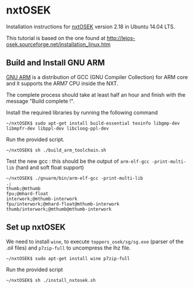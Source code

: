 # nxtOSEK

Installation instructions for [nxtOSEK](http://lejos-osek.sourceforge.net) version 2.18 in Ubuntu 14.04 LTS.

This tutorial is based on the one found at http://lejos-osek.sourceforge.net/installation_linux.htm

## Build and Install GNU ARM

[GNU ARM](http://www.gnuarm.com/) is a distribution of GCC (GNU Compiler Collection) for ARM core and it supports the ARM7 CPU inside the NXT. 

The complete process should take at least half an hour and finish with the message "Build complete !".

Install the required libraries by running the following command

`~/nxtOSEK$ sudo apt-get install build-essential texinfo libgmp-dev libmpfr-dev libppl-dev libcloog-ppl-dev`

Run the provided script.

`~/nxtOSEK$ sh ./build_arm_toolchain.sh`

Test the new gcc : this should be the output of `arm-elf-gcc -print-multi-lib` (hard and soft float support)

```
~/nxtOSEK$ ./gnuarm/bin/arm-elf-gcc -print-multi-lib
.;
thumb;@mthumb
fpu;@mhard-float
interwork;@mthumb-interwork
fpu/interwork;@mhard-float@mthumb-interwork
thumb/interwork;@mthumb@mthumb-interwork
```

## Set up nxtOSEK

We need to install `wine`, to execute `toppers_osek/sg/sg.exe` (parser of the .oil files) and `p7zip-full` to uncompress the lhz file.

`~/nxtOSEK$ sudo apt-get install wine p7zip-full`

Run the provided script

`~/nxtOSEK$ sh ./install_nxtosek.sh`
